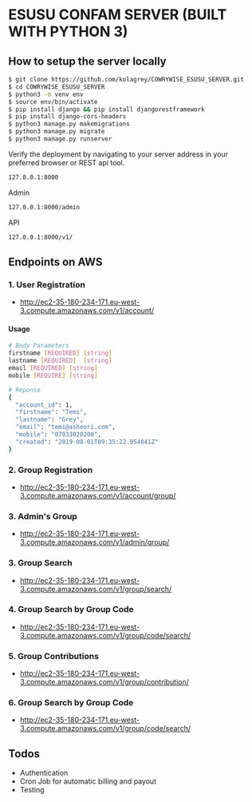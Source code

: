 # ESUSU CONFAM SERVER (BUILT WITH PYTHON 3)

## How to setup the server locally

```sh
$ git clone https://github.com/kolagrey/COWRYWISE_ESUSU_SERVER.git
$ cd COWRYWISE_ESUSU_SERVER
$ python3 -m venv env
$ source env/bin/activate
$ pip install django && pip install djangorestframework
$ pip install django-cors-headers
$ python3 manage.py makemigrations
$ python3 manage.py migrate
$ python3 manage.py runserver
```

Verify the deployment by navigating to your server address in your preferred browser or REST api tool.

```sh
127.0.0.1:8000
```

Admin

```sh
127.0.0.1:8000/admin
```

API

```sh
127.0.0.1:8000/v1/
```

## Endpoints on AWS

### 1. User Registration

- http://ec2-35-180-234-171.eu-west-3.compute.amazonaws.com/v1/account/

#### Usage

```sh
# Body Parameters
firstname [REQUIRED] [string]
​lastname [REQUIRED]  [string]
email [REQUIRED] [string]
mobile [REQUIRE] [string]
```

```sh
# Reponse
{
  "account_id": 1,
  "firstname": "Temi",
  "lastname": "Grey",
  "email": "temi@asheori.com",
  "mobile": "07033020200",
  "created": "2019-08-01T09:35:22.054841Z"
}
```




### 2. Group Registration

- http://ec2-35-180-234-171.eu-west-3.compute.amazonaws.com/v1/account/group/


### 3. Admin's Group

- http://ec2-35-180-234-171.eu-west-3.compute.amazonaws.com/v1/admin/group/


### 3. Group Search

- http://ec2-35-180-234-171.eu-west-3.compute.amazonaws.com/v1/group/search/


### 4. Group Search by Group Code

- http://ec2-35-180-234-171.eu-west-3.compute.amazonaws.com/v1/group/code/search/


### 5. Group Contributions

- http://ec2-35-180-234-171.eu-west-3.compute.amazonaws.com/v1/group/contribution/


### 6. Group Search by Group Code

- http://ec2-35-180-234-171.eu-west-3.compute.amazonaws.com/v1/group/code/search/



## Todos

 - Authentication
 - Cron Job for automatic billing and payout
 - Testing